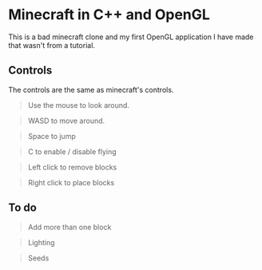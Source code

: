 # Minecraft in C++ and OpenGL

This is a bad minecraft clone and my first OpenGL application I have made that wasn't from a tutorial.

## Controls

The controls are the same as minecraft's controls.

> Use the mouse to look around.

> WASD to move around.

> Space to jump

> C to enable / disable flying

> Left click to remove blocks

> Right click to place blocks

## To do

> Add more than one block

> Lighting

> Seeds
